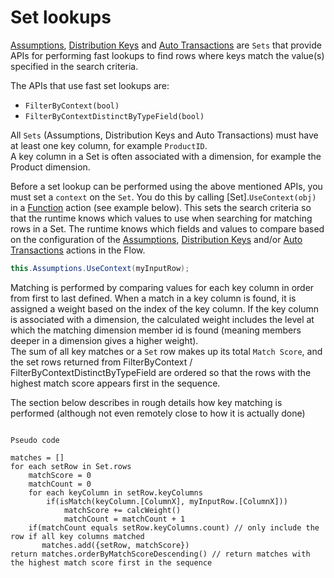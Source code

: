 # Set lookups

[Assumptions](assumptions.md), [Distribution Keys](distribution-keys.md) and [Auto Transactions](auto-transactions.md) are `Sets` that provide APIs for performing fast lookups to find rows where keys match the value(s) specified in the search criteria.

The APIs that use fast set lookups are:  
- `FilterByContext(bool)`  
- `FilterByContextDistinctByTypeField(bool)` 

All `Sets` (Assumptions, Distribution Keys and Auto Transactions) must have at least one key column, for example `ProductID`.  
A key column in a Set is often associated with a dimension, for example the Product dimension.  

Before a set lookup can be performed using the above mentioned APIs, you must set a `context` on the `Set`. You do this by calling [Set].`UseContext(obj)` in a [Function](../../built-in/function.md) action (see example below). This sets the search criteria so that the runtime knows which values to use when searching for matching rows in a Set. The runtime knows which fields and values to compare based on the configuration of the [Assumptions](assumptions.md), [Distribution Keys](distribution-keys.md) and/or [Auto Transactions](auto-transactions.md) actions in the Flow. 

```csharp
this.Assumptions.UseContext(myInputRow);
```

Matching is performed by comparing values for each key column in order from first to last defined. When a match in a key column is found, it is assigned a weight based on the index of the key column. If the key column is associated with a dimension, the calculated weight includes the level at which the matching dimension member id is found (meaning members deeper in a dimension gives a higher weight).  
The sum of all key matches or a `Set` row makes up its total `Match Score`, and the set rows returned from FilterByContext / FilterByContextDistinctByTypeField are ordered so that the rows with the highest match score appears first in the sequence.

The section below describes in rough details how key matching is performed (although not even remotely close to how it is actually done)

```dos

Pseudo code

matches = []
for each setRow in Set.rows
    matchScore = 0
    matchCount = 0
    for each keyColumn in setRow.keyColumns
        if(isMatch(keyColumn.[ColumnX], myInputRow.[ColumnX]))
            matchScore += calcWeight()
            matchCount = matchCount + 1
    if(matchCount equals setRow.keyColumns.count) // only include the row if all key columns matched
       matches.add({setRow, matchScore})
return matches.orderByMatchScoreDescending() // return matches with the highest match score first in the sequence
     
```


